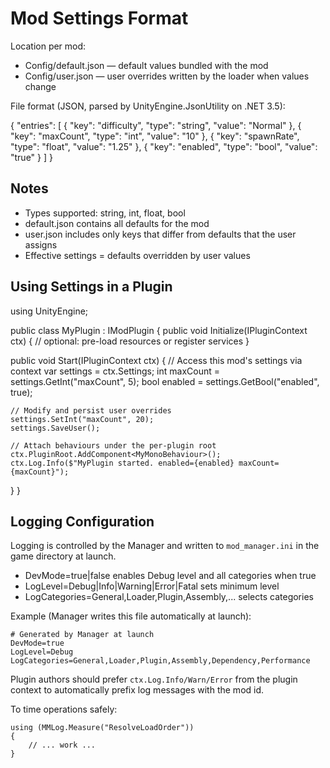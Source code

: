 Mod Settings Format
===================

Location per mod:

- Config/default.json — default values bundled with the mod
- Config/user.json — user overrides written by the loader when values change

File format (JSON, parsed by UnityEngine.JsonUtility on .NET 3.5):

{
  "entries": [
    { "key": "difficulty", "type": "string", "value": "Normal" },
    { "key": "maxCount",   "type": "int",    "value": "10" },
    { "key": "spawnRate",  "type": "float",  "value": "1.25" },
    { "key": "enabled",    "type": "bool",   "value": "true" }
  ]
}

Notes
-----
- Types supported: string, int, float, bool
- default.json contains all defaults for the mod
- user.json includes only keys that differ from defaults that the user assigns
- Effective settings = defaults overridden by user values

Using Settings in a Plugin
--------------------------

using UnityEngine;

public class MyPlugin : IModPlugin
{
  public void Initialize(IPluginContext ctx)
  {
    // optional: pre-load resources or register services
  }

  public void Start(IPluginContext ctx)
  {
    // Access this mod's settings via context
    var settings = ctx.Settings;
    int maxCount = settings.GetInt("maxCount", 5);
    bool enabled = settings.GetBool("enabled", true);

    // Modify and persist user overrides
    settings.SetInt("maxCount", 20);
    settings.SaveUser();

    // Attach behaviours under the per-plugin root
    ctx.PluginRoot.AddComponent<MyMonoBehaviour>();
    ctx.Log.Info($"MyPlugin started. enabled={enabled} maxCount={maxCount}");
  }
}


Logging Configuration
----------------------

Logging is controlled by the Manager and written to `mod_manager.ini` in the game directory at launch.

- DevMode=true|false enables Debug level and all categories when true
- LogLevel=Debug|Info|Warning|Error|Fatal sets minimum level
- LogCategories=General,Loader,Plugin,Assembly,... selects categories

Example (Manager writes this file automatically at launch):

```
# Generated by Manager at launch
DevMode=true
LogLevel=Debug
LogCategories=General,Loader,Plugin,Assembly,Dependency,Performance
```

Plugin authors should prefer `ctx.Log.Info/Warn/Error` from the plugin context to automatically prefix log messages with the mod id.

To time operations safely:

```
using (MMLog.Measure("ResolveLoadOrder"))
{
    // ... work ...
}
```

